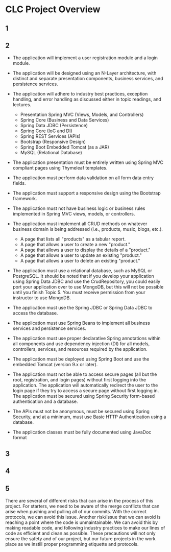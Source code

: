 # CLC Project Overview

## 1

## 2
- The application will implement a user registration module and a login module.

- The application will be designed using an N-Layer architecture, with distinct and separate presentation components, business services, and persistence services.

- The application will adhere to industry best practices, exception handling, and error handling as discussed either in topic readings, and lectures. 
  - Presentation Spring MVC (Views, Models, and Controllers)
  - Spring Core (Business and Data Services)
  - Spring Data JDBC (Persistence)
  - Spring Core (IoC and DI)
  - Spring REST Services (APIs)
  - Bootstrap (Responsive Design)
  - Spring Boot Embedded Tomcat (as a JAR)
  - MySQL (Relational Database)

- The application presentation must be entirely written using Spring MVC compliant pages using Thymeleaf templates.

- The application must perform data validation on all form data entry fields.
- The application must support a responsive design using the Bootstrap framework.
- The application must not have business logic or business rules implemented in Spring MVC views, models, or controllers.
- The application must implement all CRUD methods on whatever business domain is being addressed (i.e., products, music, blogs, etc.).
    - A page that lists all "products" as a tabular report.
    - A page that allows a user to create a new "product."
    - A page that allows a user to display the details of a "product."
    - A page that allows a user to update an existing "product."
    - A page that allows a user to delete an existing "product."
- The application must use a relational database, such as MySQL or PostgreSQL. It should be noted that if you develop your application using Spring Data JDBC and use the CrudRepository, you could easily port your application over to use MongoDB, but this will not be possible until you finish Topic 5. You must receive permission from your instructor to use MongoDB.
- The application must use the Spring JDBC or Spring Data JDBC to access the database.
- The application must use Spring Beans to implement all business services and persistence services.
- The application must use proper declarative Spring annotations within all components and use dependency injection (DI) for all models, controllers, services, and resources required by the application.
- The application must be deployed using Spring Boot and use the embedded Tomcat (version 9.x or later).
- The application must not be able to access secure pages (all but the root, registration, and login pages) without first logging into the application. The application will automatically redirect the user to the login page if they try to access a secure page without first logging in. The application must be secured using Spring Security form-based authentication and a database.
- The APIs must not be anonymous, must be secured using Spring Security, and at a minimum, must use Basic HTTP Authentication using a database.
- The application classes must be fully documented using JavaDoc format

## 3

## 4

## 5

There are several of different risks that can arise in the process of this project. For starters, we need to be aware of the merge conflicts that can arise when pushing and pulling all of our commits. With the correct protocols, we can avoid this issue. Another risk/issue that we can avoid is reaching a point where the code is unmaintainable. We can avoid this by making readable code, and following industry practices to make our lines of code as efficient and clean as possible. These precautions will not only ensure the safety and of our project, but our future projects in the work place as we instill proper programming etiquette and protocols.
